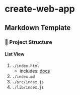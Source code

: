 # create-web-app

## Markdown Template

### 📐 Project Structure

#### List View

1. `./index.html`
   - includes: [docs](#documentation)
2. `./index.md`
3. `./src/index.js`
4. `./lib/index.js`
